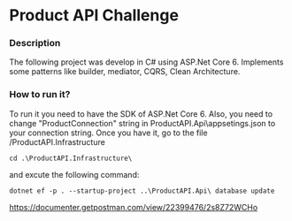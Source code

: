 # Product API Challenge

### Description
The following project was develop in C# using ASP.Net Core 6. Implements some patterns like builder, mediator, CQRS, Clean Architecture.

### How to run it?
To run it you need to have the SDK of ASP.Net Core 6. Also, you need to change "ProductConnection" string in ProductAPI.Api\appsetings.json to your connection string. Once you have it, go to the file /ProductAPI.Infrastructure
```
cd .\ProductAPI.Infrastructure\
```
and excute the following command:

```
dotnet ef -p . --startup-project ..\ProductAPI.Api\ database update
```

https://documenter.getpostman.com/view/22399476/2s8Z72WCHo